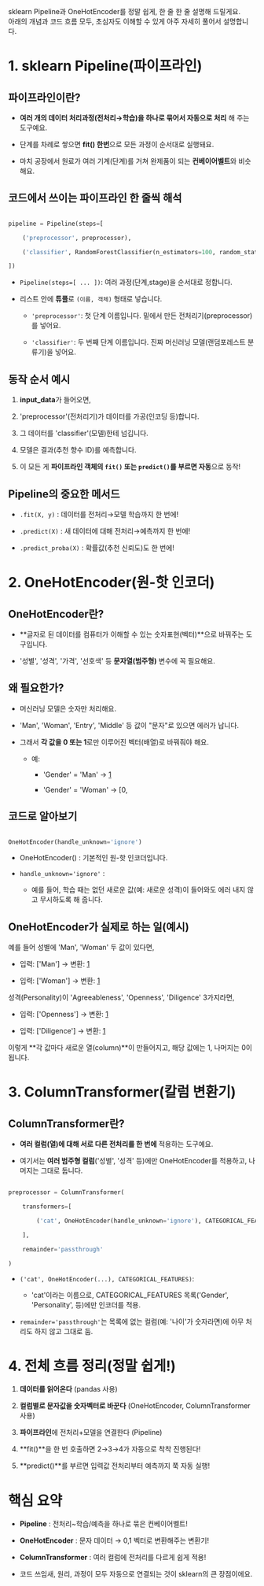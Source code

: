 sklearn Pipeline과 OneHotEncoder를 정말 쉽게, 한 줄 한 줄 설명해 드릴게요.  
아래의 개념과 코드 흐름 모두, 초심자도 이해할 수 있게 아주 자세히 풀어서 설명합니다.

# 1. sklearn Pipeline(파이프라인)

## 파이프라인이란?

- **여러 개의 데이터 처리과정(전처리→학습)을 하나로 묶어서 자동으로 처리** 해 주는 도구예요.
    
- 단계를 차례로 쌓으면 **fit() 한번**으로 모든 과정이 순서대로 실행돼요.
    
- 마치 공장에서 원료가 여러 기계(단계)를 거쳐 완제품이 되는 **컨베이어벨트**와 비슷해요.
    

## 코드에서 쓰이는 파이프라인 한 줄씩 해석

```python

pipeline = Pipeline(steps=[

    ('preprocessor', preprocessor),

    ('classifier', RandomForestClassifier(n_estimators=100, random_state=42))

])

```

- `Pipeline(steps=[ ... ])`: 여러 과정(단계,stage)을 순서대로 정합니다.
    
- 리스트 안에 **튜플**로 `(이름, 객체)` 형태로 넣습니다.
    
    - `'preprocessor'`: 첫 단계 이름입니다. 밑에서 만든 전처리기(preprocessor)를 넣어요.
        
    - `'classifier'`: 두 번째 단계 이름입니다. 진짜 머신러닝 모델(랜덤포레스트 분류기)을 넣어요.
        

## 동작 순서 예시

1. **input_data**가 들어오면,
    
2. 'preprocessor'(전처리기)가 데이터를 가공(인코딩 등)합니다.
    
3. 그 데이터를 'classifier'(모델)한테 넘깁니다.
    
4. 모델은 결과(추천 향수 ID)를 예측합니다.
    
5. 이 모든 게 **파이프라인 객체의 `fit()` 또는 `predict()`를 부르면 자동**으로 동작!
    

## Pipeline의 중요한 메서드

- `.fit(X, y)` : 데이터를 전처리→모델 학습까지 한 번에!
    
- `.predict(X)` : 새 데이터에 대해 전처리→예측까지 한 번에!
    
- `.predict_proba(X)` : 확률값(추천 신뢰도)도 한 번에!
    

# 2. OneHotEncoder(원-핫 인코더)

## OneHotEncoder란?

- **글자로 된 데이터를 컴퓨터가 이해할 수 있는 숫자표현(벡터)**으로 바꿔주는 도구입니다.
    
- '성별', '성격', '가격', '선호색' 등 **문자열(범주형)** 변수에 꼭 필요해요.
    

## 왜 필요한가?

- 머신러닝 모델은 숫자만 처리해요.
    
- 'Man', 'Woman', 'Entry', 'Middle' 등 값이 "문자"로 있으면 에러가 납니다.
    
- 그래서 **각 값을 0 또는 1**로만 이루어진 벡터(배열)로 바꿔줘야 해요.
    
    - 예:
        
        - 'Gender' = 'Man' → [1](https://ppl-ai-file-upload.s3.amazonaws.com/web/direct-files/attachments/72041696/c2f3bdbb-426d-4456-8a4d-969610db507d/testModel.py)
            
        - 'Gender' = 'Woman' → [0,
            

## 코드로 알아보기

```python

OneHotEncoder(handle_unknown='ignore')

```

- OneHotEncoder() : 기본적인 원-핫 인코더입니다.
    
- `handle_unknown='ignore'` :
    
    - 예를 들어, 학습 때는 없던 새로운 값(예: 새로운 성격)이 들어와도 에러 내지 않고 무시하도록 해 줍니다.
        

## OneHotEncoder가 실제로 하는 일(예시)

예를 들어 성별에 'Man', 'Woman' 두 값이 있다면,

- 입력: ['Man'] → 변환: [1](https://ppl-ai-file-upload.s3.amazonaws.com/web/direct-files/attachments/72041696/c2f3bdbb-426d-4456-8a4d-969610db507d/testModel.py)
    
- 입력: ['Woman'] → 변환: [1](https://ppl-ai-file-upload.s3.amazonaws.com/web/direct-files/attachments/72041696/c2f3bdbb-426d-4456-8a4d-969610db507d/testModel.py)
    

성격(Personality)이 'Agreeableness', 'Openness', 'Diligence' 3가지라면,

- 입력: ['Openness'] → 변환: [1](https://ppl-ai-file-upload.s3.amazonaws.com/web/direct-files/attachments/72041696/c2f3bdbb-426d-4456-8a4d-969610db507d/testModel.py)
    
- 입력: ['Diligence'] → 변환: [1](https://ppl-ai-file-upload.s3.amazonaws.com/web/direct-files/attachments/72041696/c2f3bdbb-426d-4456-8a4d-969610db507d/testModel.py)
    

이렇게 **각 값마다 새로운 열(column)**이 만들어지고, 해당 값에는 1, 나머지는 0이 됩니다.

# 3. ColumnTransformer(칼럼 변환기)

## ColumnTransformer란?

- **여러 컬럼(열)에 대해 서로 다른 전처리를 한 번에** 적용하는 도구예요.
    
- 여기서는 **여러 범주형 컬럼**('성별', '성격' 등)에만 OneHotEncoder를 적용하고, 나머지는 그대로 둡니다.
    

```python

preprocessor = ColumnTransformer(

    transformers=[

        ('cat', OneHotEncoder(handle_unknown='ignore'), CATEGORICAL_FEATURES)

    ],

    remainder='passthrough'

)

```

- `('cat', OneHotEncoder(...), CATEGORICAL_FEATURES)`:
    
    - 'cat'이라는 이름으로, CATEGORICAL_FEATURES 목록('Gender', 'Personality', 등)에만 인코더를 적용.
        
- `remainder='passthrough'`는 목록에 없는 컬럼(예: '나이'가 숫자라면)에 아무 처리도 하지 않고 그대로 둠.
    

# 4. 전체 흐름 정리(정말 쉽게!)

1. **데이터를 읽어온다** (pandas 사용)
    
2. **컬럼별로 문자값을 숫자벡터로 바꾼다** (OneHotEncoder, ColumnTransformer 사용)
    
3. **파이프라인**에 전처리+모델을 연결한다 (Pipeline)
    
4. **fit()**을 한 번 호출하면 2→3→4가 자동으로 착착 진행된다!
    
5. **predict()**를 부르면 입력값 전처리부터 예측까지 쭉 자동 실행!
    

# 핵심 요약

- **Pipeline** : 전처리~학습/예측을 하나로 묶은 컨베이어벨트!
    
- **OneHotEncoder** : 문자 데이터 → 0,1 벡터로 변환해주는 변환기!
    
- **ColumnTransformer** : 여러 컬럼에 전처리를 다르게 쉽게 적용!
    
- 코드 쓰임새, 원리, 과정이 모두 자동으로 연결되는 것이 sklearn의 큰 장점이에요.
    
